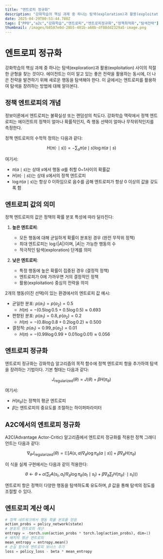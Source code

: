 ```yaml
---
title: "엔트로피 정규화"
description: "강화학습의 핵심 과제 중 하나는 탐색(exploration)과 활용(exploitation) 사이의 적절한 균형을 찾는 것이다. 에이전트는 이미 알고 있는 좋은 전략을 활용하는 동시에, 더 나은 전략을 발견하기 위해 새로운 행동을 탐색해야 한다. "
date: 2025-04-29T00:53:44.780Z
tags: ["PPO","a2c","강화학습","엔트로피","엔트로피정규화","정책최적화","탐색전략"]
thumbnail: /images/b8587e0d-28b5-401b-a60b-df88dd2329a5-image.png
---
```

# 엔트로피 정규화

강화학습의 핵심 과제 중 하나는 탐색(exploration)과 활용(exploitation) 사이의 적절한 균형을 찾는 것이다. 에이전트는 이미 알고 있는 좋은 전략을 활용하는 동시에, 더 나은 전략을 발견하기 위해 새로운 행동을 탐색해야 한다. 이 글에서는 엔트로피를 활용하여 탐색을 장려하는 방법에 대해 알아본다.

## 정책 엔트로피의 개념

정보이론에서 엔트로피는 불확실성 또는 랜덤성의 척도다. 강화학습 맥락에서 정책 엔트로피는 에이전트의 정책이 얼마나 확률적인지, 즉 행동 선택이 얼마나 무작위적인지를 측정한다.

정책 엔트로피의 수학적 정의는 다음과 같다:

$$
H(\pi(·\mid s)) = -\sum_a \pi(a\mid s) \log \pi(a\mid s)
$$

여기서:
- $\pi(a\mid s)$는 상태 $s$에서 행동 $a$를 취할 0~1사이의 확률값
- $H(\pi(·\mid s))$는 상태 $s$에서의 정책 엔트로피
- $\log \pi(a\mid s)$는 항상 0 이하임으로 음수를 곱해 엔트로피가 항상 0 이상의 값을 갖도록 함

## 엔트로피 값의 의미

정책 엔트로피의 값은 정책의 확률 분포 특성에 따라 달라진다:

1. **높은 엔트로피**:
   - 모든 행동에 대해 균일하게 확률이 분포된 경우 (완전 무작위 정책)
   - 최대 엔트로피는 $\log(\lvert A \rvert)$이며, $\lvert A \rvert$는 가능한 행동의 수
   - 적극적인 탐색(exploration) 단계를 의미

2. **낮은 엔트로피**:
   - 특정 행동에 높은 확률이 집중된 경우 (결정적 정책)
   - 엔트로피가 0에 가까우면 거의 결정적인 정책
   - 활용(exploitation) 중심의 전략을 의미

2개의 행동(이진 선택)이 있는 환경에서의 엔트로피 값 예시:

- 균일한 분포: $p(a_1) = p(a_2) = 0.5$
  - $H(\pi) = -(0.5 \log 0.5 + 0.5 \log 0.5) \approx 0.693$
- 편향된 분포: $p(a_1) = 0.8, p(a_2) = 0.2$
  - $H(\pi) = -(0.8 \log 0.8 + 0.2 \log 0.2) \approx 0.500$
- 결정적: $p(a_1) = 0.99, p(a_2) = 0.01$
  - $H(\pi) = -(0.99 \log 0.99 + 0.01 \log 0.01) \approx 0.056$

## 엔트로피 정규화

엔트로피 정규화는 강화학습 알고리즘의 목적 함수에 정책 엔트로피 항을 추가하여 탐색을 장려하는 기법이다. 기본 형태는 다음과 같다:

$$
J_{\text{regularized}}(\theta) = J(\theta) + \beta H(\pi_\theta)
$$

여기서:
- $H(\pi_\theta)$는 정책의 평균 엔트로피
- $\beta$는 엔트로피의 중요도를 조절하는 하이퍼파라미터

## A2C에서의 엔트로피 정규화

A2C(Advantage Actor-Critic) 알고리즘에서 엔트로피 정규화를 적용한 정책 그래디언트는 다음과 같다:

$$
\nabla_\theta J_{\text{regularized}}(\theta) = \mathbb{E} \left[ A(s,a) \nabla_\theta \log \pi_\theta(a\mid s) \right] + \beta \nabla_\theta H(\pi_\theta)
$$

이 식을 실제 구현에서는 다음과 같이 적용한다:

$$
\theta \leftarrow \theta + \alpha \left( \sum_t A(s_t,a_t) \nabla_\theta \log \pi_\theta(a_t\mid s_t) + \beta \nabla_\theta \sum_t H(\pi_\theta(·\mid s_t)) \right)
$$

엔트로피 항은 정책이 다양한 행동을 탐색하도록 유도하며, $\beta$ 값을 통해 탐색의 정도를 조절할 수 있다.


## 엔트로피 계산 예시

```python
# 정책 네트워크에서 행동 확률 분포를 얻음
action_probs = policy_network(state)
# 분포의 엔트로피 계산
entropy = -torch.sum(action_probs * torch.log(action_probs), dim=1)
# 배치의 평균 엔트로피
mean_entropy = entropy.mean()
# 손실 함수에 엔트로피 보너스 추가
loss = policy_loss - beta * mean_entropy
```
